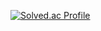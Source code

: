 
[![Solved.ac Profile](http://mazassumnida.wtf/api/generate_badge?boj=gohyeok)](https://solved.ac/gohyeok)


